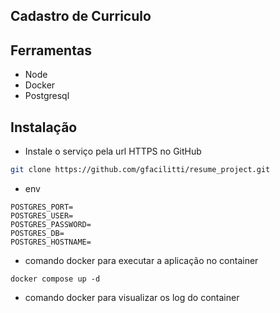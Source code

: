 ## Cadastro de Curriculo


## Ferramentas

- Node
- Docker 
- Postgresql

## Instalação

- Instale o serviço pela url HTTPS no GitHub

```bash
git clone https://github.com/gfacilitti/resume_project.git
```
- env
```
POSTGRES_PORT=
POSTGRES_USER=
POSTGRES_PASSWORD=
POSTGRES_DB=
POSTGRES_HOSTNAME=
```

- comando docker para executar a aplicação no container

```
docker compose up -d
```

- comando docker para visualizar os log do container